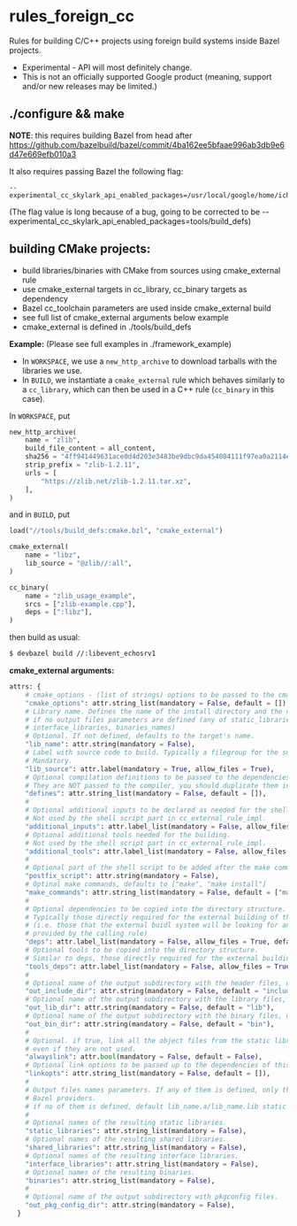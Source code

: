 # rules_foreign_cc

Rules for building C/C++ projects using foreign build systems inside Bazel projects.

* Experimental - API will most definitely change.
* This is not an officially supported Google product
(meaning, support and/or new releases may be limited.)

## ./configure && make

**NOTE**: this requires building Bazel from head after https://github.com/bazelbuild/bazel/commit/4ba162ee5bfaae996ab3db9e6d47e669efb010a3

It also requires passing Bazel the following flag:
```
--experimental_cc_skylark_api_enabled_packages=/usr/local/google/home/ichern/rules_foreign_cc/tools/build_defs/framework.bzl,/usr/local/google/home/ichern/rules_foreign_cc/tools/build_defs/cc_toolchain_util.bzl,/usr/local/google/home/ichern/rules_foreign_cc/tools/build_defs/framework.bzl,tools/build_defs
```
(The flag value is long because of a bug, going to be corrected to be --experimental_cc_skylark_api_enabled_packages=tools/build_defs)

## building CMake projects:

- build libraries/binaries with CMake from sources using cmake_external rule
- use cmake_external targets in cc_library, cc_binary targets as dependency
- Bazel cc_toolchain parameters are used inside cmake_external build
- see full list of cmake_external arguments below example
- cmake_external is defined in ./tools/build_defs

**Example:**
(Please see full examples in ./framework_example)

* In `WORKSPACE`, we use a `new_http_archive` to download tarballs with the libraries we use.
* In `BUILD`, we instantiate a `cmake_external` rule which behaves similarly to a `cc_library`, which can then be used in a C++ rule (`cc_binary` in this case).

In `WORKSPACE`, put

```python
new_http_archive(
    name = "zlib",
    build_file_content = all_content,
    sha256 = "4ff941449631ace0d4d203e3483be9dbc9da454084111f97ea0a2114e19bf066",
    strip_prefix = "zlib-1.2.11",
    urls = [
        "https://zlib.net/zlib-1.2.11.tar.xz",
    ],
)
```

and in `BUILD`, put

```python
load("//tools/build_defs:cmake.bzl", "cmake_external")

cmake_external(
    name = "libz",
    lib_source = "@zlib//:all",
)

cc_binary(
    name = "zlib_usage_example",
    srcs = ["zlib-example.cpp"],
    deps = [":libz"],
)
```

then build as usual:

```bash
$ devbazel build //:libevent_echosrv1
```

**cmake_external arguments:**

```python
attrs: {
    # cmake_options - (list of strings) options to be passed to the cmake call
    "cmake_options": attr.string_list(mandatory = False, default = [])
    # Library name. Defines the name of the install directory and the name of the static library,
    # if no output files parameters are defined (any of static_libraries, shared_libraries,
    # interface_libraries, binaries_names)
    # Optional. If not defined, defaults to the target's name.
    "lib_name": attr.string(mandatory = False),
    # Label with source code to build. Typically a filegroup for the source of remote repository.
    # Mandatory.
    "lib_source": attr.label(mandatory = True, allow_files = True),
    # Optional compilation definitions to be passed to the dependencies of this library.
    # They are NOT passed to the compiler, you should duplicate them in the configuration options.
    "defines": attr.string_list(mandatory = False, default = []),
    #
    # Optional additional inputs to be declared as needed for the shell script action.
    # Not used by the shell script part in cc_external_rule_impl.
    "additional_inputs": attr.label_list(mandatory = False, allow_files = True, default = []),
    # Optional additional tools needed for the building.
    # Not used by the shell script part in cc_external_rule_impl.
    "additional_tools": attr.label_list(mandatory = False, allow_files = True, default = []),
    #
    # Optional part of the shell script to be added after the make commands
    "postfix_script": attr.string(mandatory = False),
    # Optinal make commands, defaults to ["make", "make install"]
    "make_commands": attr.string_list(mandatory = False, default = ["make", "make install"]),
    #
    # Optional dependencies to be copied into the directory structure.
    # Typically those directly required for the external building of the library/binaries.
    # (i.e. those that the external buidl system will be looking for and paths to which are
    # provided by the calling rule)
    "deps": attr.label_list(mandatory = False, allow_files = True, default = []),
    # Optional tools to be copied into the directory structure.
    # Similar to deps, those directly required for the external building of the library/binaries.
    "tools_deps": attr.label_list(mandatory = False, allow_files = True, default = []),
    #
    # Optional name of the output subdirectory with the header files, defaults to 'include'.
    "out_include_dir": attr.string(mandatory = False, default = "include"),
    # Optional name of the output subdirectory with the library files, defaults to 'lib'.
    "out_lib_dir": attr.string(mandatory = False, default = "lib"),
    # Optional name of the output subdirectory with the binary files, defaults to 'bin'.
    "out_bin_dir": attr.string(mandatory = False, default = "bin"),
    #
    # Optional. if true, link all the object files from the static library,
    # even if they are not used.
    "alwayslink": attr.bool(mandatory = False, default = False),
    # Optional link options to be passed up to the dependencies of this library
    "linkopts": attr.string_list(mandatory = False, default = []),
    #
    # Output files names parameters. If any of them is defined, only these files are passed to
    # Bazel providers.
    # if no of them is defined, default lib_name.a/lib_name.lib static library is assumed.
    #
    # Optional names of the resulting static libraries.
    "static_libraries": attr.string_list(mandatory = False),
    # Optional names of the resulting shared libraries.
    "shared_libraries": attr.string_list(mandatory = False),
    # Optional names of the resulting interface libraries.
    "interface_libraries": attr.string_list(mandatory = False),
    # Optional names of the resulting binaries.
    "binaries": attr.string_list(mandatory = False),
    #
    # Optional name of the output subdirectory with pkgconfig files.
    "out_pkg_config_dir": attr.string(mandatory = False),
  }
```